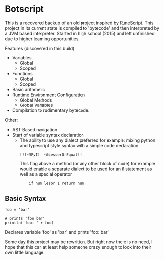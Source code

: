 # Botscript
This is a recovered backup of an old project inspired by [RuneScript](https://runescape.wiki/w/RuneScript). This project in its current state is compiled to 'bytecode' and then interpreted by a JVM based interpreter. Started in high school (2015) and left unfinished due to higher learning opportunities.

Features (discovered in this build)
* Variables
    * Global
    * Scoped
* Functions
    * Global
    * Scoped
* Basic arithmetic
* Runtime Environment Configuration
    * Global Methods
    * Global Variables
* Compilation to rudimentary bytecode.

Other:
* AST Based navigation
* Start of variable syntax declaration
    * The ability to use any dialect preferred for example: mixing python and typescript style syntax with a simple code declaration
        ```
        [![~@PyIf, ~@LesserOrEqual]]
        ``` 
        This flag above a method (or any other block of code) for example would enable a separate dialect to be used for an if statement as well as a special operator
        ```
            if num lesor 1 return num
        ```

## Basic Syntax
```
foo = 'bar'

# prints 'foo bar'
println('foo: ' + foo)
```
Declares variable 'foo' as 'bar' and prints 'foo: bar'

Some day this project may be rewritten. But right now there is no need, I hope that this can at least help someone crazy enough to look into their own little language.